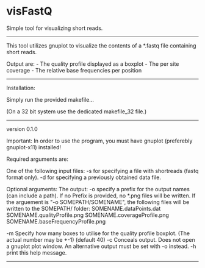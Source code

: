 # visFastQ
Simple tool for visualizing short reads.

----------------------------------------

This tool utilizes gnuplot to visualize the contents of a *.fastq file containing short reads.

Output are:
      - The quality profile displayed as a boxplot
      - The per site coverage
      - The relative base frequencies per position
      
----------------------------------------

Installation:

Simply run the provided makefile...

(On a 32 bit system use the dedicated makefile_32 file.)
      
----------------------------------------


version 0.1.0

Important: In order to use the program, you must have gnuplot
           (preferebly gnuplot-x11) installed!

Required arguments are:

One of the following input files:
	-s for specifying a file with shortreads (fastq format only).
	-d for specifying a previously obtained data file.

Optional arguments:
The output:
	-o specify a prefix for the output names (can include a path).
	   If no Prefix is provided, no *.png files will be written.
	   If the arguement is "-o SOMEPATH/SOMENAME", the following
	   files will be written to the SOMEPATH/ folder:
		   SOMENAME.dataPoints.dat
		   SOMENAME.qualityProfile.png
		   SOMENAME.coverageProfile.png
		   SOMENAME.baseFrequencyProfile.png

-m Specify how many boxes to utilise for the quality profile boxplot.
   (The actual number may be +-1) (default 40) 
-c Conceals output. Does not open a gnuplot plot window. 
   An alternative output must be set with -o instead. 
-h print this help message.


-------------------------------------------